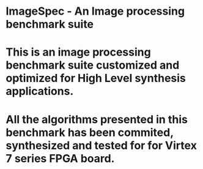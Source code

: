 # ImageSpec - An Image processing benchmark suite
# This is an image processing benchmark suite customized and optimized for High Level synthesis applications. 
# All the algorithms presented in this  benchmark has been commited, synthesized and tested for for Virtex 7 series FPGA board. 

